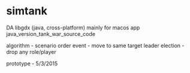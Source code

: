 # simtank
DA
libgdx (java, cross-platform) mainly for macos app
java_version_tank_war_source_code

algorithm - scenario
order event - move to same target
leader election - drop any role/player


prototype - 5/3/2015
